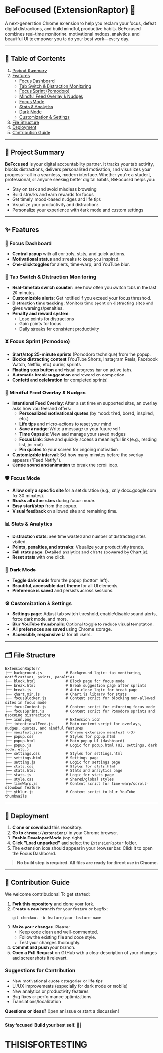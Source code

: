 # BeFocused (ExtensionRaptor) 🚀

A next-generation Chrome extension to help you reclaim your focus, defeat digital distractions, and build mindful, productive habits. BeFocused combines real-time monitoring, motivational nudges, analytics, and beautiful UI to empower you to do your best work—every day.

---

## 📑 Table of Contents

1. [Project Summary](#project-summary)
2. [Features](#features)
   - [Focus Dashboard](#focus-dashboard)
   - [Tab Switch & Distraction Monitoring](#tab-switch--distraction-monitoring)
   - [Focus Sprint (Pomodoro)](#focus-sprint-pomodoro)
   - [Mindful Feed Overlay & Nudges](#mindful-feed-overlay--nudges)
   - [Focus Mode](#focus-mode)
   - [Stats & Analytics](#stats--analytics)
   - [Dark Mode](#dark-mode)
   - [Customization & Settings](#customization--settings)
3. [File Structure](#file-structure)
4. [Deployment](#deployment)
5. [Contribution Guide](#contribution-guide)

---

## 📝 Project Summary

**BeFocused** is your digital accountability partner. It tracks your tab activity, blocks distractions, delivers personalized motivation, and visualizes your progress—all in a seamless, modern interface. Whether you're a student, professional, or anyone seeking better digital habits, BeFocused helps you:

- Stay on task and avoid mindless browsing
- Build streaks and earn rewards for focus
- Get timely, mood-based nudges and life tips
- Visualize your productivity and distractions
- Personalize your experience with dark mode and custom settings

---

## ✨ Features

### 🧠 Focus Dashboard
- **Central popup** with all controls, stats, and quick actions.
- **Motivational status** and streaks to keep you inspired.
- **One-click toggles** for alerts, time-warp, and YouTube blur.

### 🔄 Tab Switch & Distraction Monitoring
- **Real-time tab switch counter**: See how often you switch tabs in the last 20 minutes.
- **Customizable alerts**: Get notified if you exceed your focus threshold.
- **Distraction time tracking**: Monitors time spent on distracting sites and gives warnings/penalties.
- **Penalty and reward system**:
  - Lose points for distractions
  - Gain points for focus
  - Daily streaks for consistent productivity

### ⏳ Focus Sprint (Pomodoro)
- **Start/stop 25-minute sprints** (Pomodoro technique) from the popup.
- **Blocks distracting content** (YouTube Shorts, Instagram Reels, Facebook Watch, Netflix, etc.) during sprints.
- **Floating stop button** and visual progress bar on active tabs.
- **Automatic break suggestion** and reward on completion.
- **Confetti and celebration** for completed sprints!

### 🧘 Mindful Feed Overlay & Nudges
- **Intentional Feed Overlay**: After a set time on supported sites, an overlay asks how you feel and offers:
  - **Personalized motivational quotes** (by mood: tired, bored, inspired, etc.)
  - **Life tips** and micro-actions to reset your mind
  - **Save a nudge**: Write a message to your future self
  - **Time Capsule**: View and manage your saved nudges
  - **Focus Link**: Save and quickly access a meaningful link (e.g., reading list, journal)
  - **Pin quotes** to your screen for ongoing motivation
- **Customizable interval**: Set how many minutes before the overlay appears ("Feed Notify").
- **Gentle sound and animation** to break the scroll loop.

### 🛡️ Focus Mode
- **Allow only a specific site** for a set duration (e.g., only docs.google.com for 30 minutes).
- **Blocks all other sites** during focus mode.
- **Easy start/stop** from the popup.
- **Visual feedback** on allowed site and remaining time.

### 📊 Stats & Analytics
- **Distraction stats**: See time wasted and number of distracting sites visited.
- **Points, penalties, and streaks**: Visualize your productivity trends.
- **Full stats page**: Detailed analytics and charts (powered by Chart.js).
- **Reset stats** with one click.

### 🌙 Dark Mode
- **Toggle dark mode** from the popup (bottom left).
- **Beautiful, accessible dark theme** for all UI elements.
- **Preference is saved** and persists across sessions.

### ⚙️ Customization & Settings
- **Settings page**: Adjust tab switch threshold, enable/disable sound alerts, force dark mode, and more.
- **Blur YouTube thumbnails**: Optional toggle to reduce visual temptation.
- **All preferences are saved** using Chrome storage.
- **Accessible, responsive UI** for all users.

---

## 🗂️ File Structure

```
ExtensionRaptor/
├── background.js           # Background logic: tab monitoring, notifications, points, penalties
├── block.html              # Block page for focus mode
├── break.html              # Break suggestion page after sprints
├── break.js                # Auto-close logic for break page
├── chart.min.js            # Chart.js library for stats
├── focusBlocker.js         # Content script for blocking non-allowed sites in focus mode
├── focusContent.js         # Content script for enforcing focus mode
├── focusSprint.js          # Content script for Pomodoro sprints and blocking distractions
├── icon.png                # Extension icon
├── intentionalFeed.js      # Main content script for overlays, nudges, quotes, and mindful features
├── manifest.json           # Chrome extension manifest (v3)
├── popup.css               # Styles for popup.html
├── popup.html              # Main popup UI (dashboard)
├── popup.js                # Logic for popup.html (UI, settings, dark mode, etc.)
├── settings.css            # Styles for settings.html
├── settings.html           # Settings page
├── setting.js              # Logic for settings page
├── stats.css               # Styles for stats.html
├── stats.html              # Stats and analytics page
├── stats.js                # Logic for stats page
├── style.css               # Shared/global styles
├── timeWarp.js             # Content script for time-warp/scroll-slowdown feature
├── ytblur.js               # Content script to blur YouTube thumbnails
```

---

## 🚀 Deployment

1. **Clone or download** this repository.
2. **Go to `chrome://extensions/`** in your Chrome browser.
3. **Enable Developer Mode** (top right).
4. **Click "Load unpacked"** and select the `ExtensionRaptor` folder.
5. The extension icon should appear in your browser bar. Click it to open the Focus Dashboard.

> **No build step is required. All files are ready for direct use in Chrome.**

---

## 🤝 Contribution Guide

We welcome contributions! To get started:

1. **Fork this repository** and clone your fork.
2. **Create a new branch** for your feature or bugfix:
   ```
   git checkout -b feature/your-feature-name
   ```
3. **Make your changes**. Please:
   - Keep code clean and well-commented.
   - Follow the existing file and code style.
   - Test your changes thoroughly.
4. **Commit and push** your branch.
5. **Open a Pull Request** on GitHub with a clear description of your changes and screenshots if relevant.

### Suggestions for Contribution

- New motivational quote categories or life tips
- UI/UX improvements (especially for dark mode or mobile)
- New analytics or productivity features
- Bug fixes or performance optimizations
- Translations/localization

**Questions or ideas?** Open an issue or start a discussion!

---

**Stay focused. Build your best self. 🦖✨**
# THISISFORTESTING
